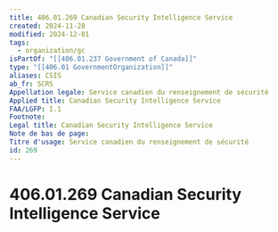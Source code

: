 ```yaml
---
title: 406.01.269 Canadian Security Intelligence Service
created: 2024-11-28
modified: 2024-12-01
tags:
  - organization/gc
isPartOf: "[[406.01.237 Government of Canada]]"
type: "[[406.01 GovernmentOrganization]]"
aliases: CSIS
ab_fr: SCRS
Appellation legale: Service canadien du renseignement de sécurité
Applied title: Canadian Security Intelligence Service
FAA/LGFP: I.1
Footnote: 
Legal title: Canadian Security Intelligence Service
Note de bas de page: 
Titre d'usage: Service canadien du renseignement de sécurité
id: 269
---
```

# 406.01.269 Canadian Security Intelligence Service
